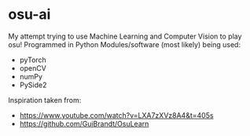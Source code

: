 # osu-ai
My attempt trying to use Machine Learning and Computer Vision to play osu!
Programmed in Python
Modules/software (most likely) being used:
* pyTorch
* openCV
* numPy
* PySide2


Inspiration taken from:
* https://www.youtube.com/watch?v=LXA7zXVz8A4&t=405s 
* https://github.com/GuiBrandt/OsuLearn
